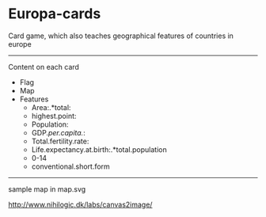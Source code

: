 # Europa-cards

Card game, which also teaches geographical features of countries in europe

------

Content on each card

- Flag
- Map
- Features
    - Area:.*total: 
    - highest.point:
    - Population: 
    - GDP.*per.capita.*:
    - Total.fertility.rate:
    - Life.expectancy.at.birth:.*total.population
    - 0-14
    - conventional.short.form

----
sample map in map.svg

http://www.nihilogic.dk/labs/canvas2image/
